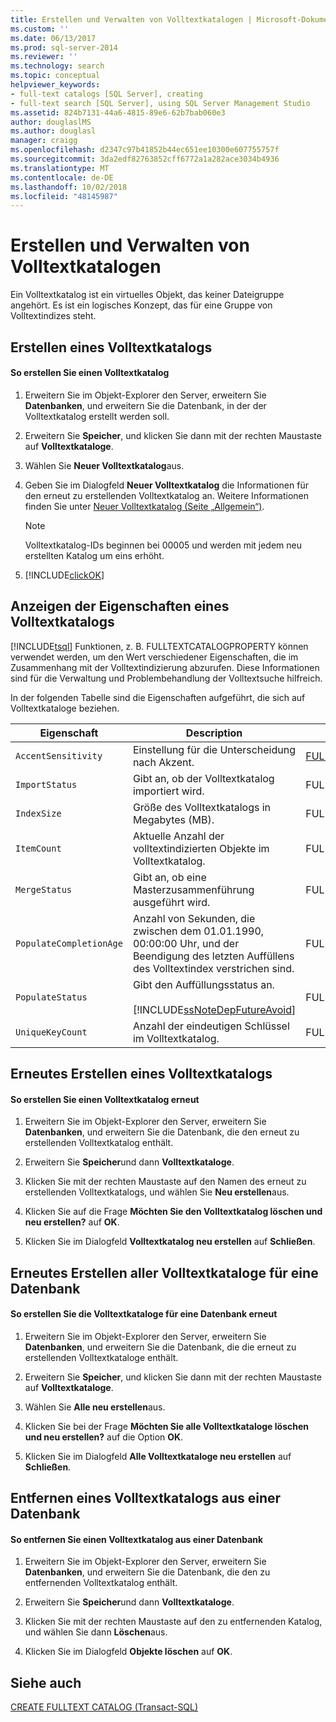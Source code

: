 ```yaml
---
title: Erstellen und Verwalten von Volltextkatalogen | Microsoft-Dokumentation
ms.custom: ''
ms.date: 06/13/2017
ms.prod: sql-server-2014
ms.reviewer: ''
ms.technology: search
ms.topic: conceptual
helpviewer_keywords:
- full-text catalogs [SQL Server], creating
- full-text search [SQL Server], using SQL Server Management Studio
ms.assetid: 824b7131-44a6-4815-89e6-62b7bab060e3
author: douglaslMS
ms.author: douglasl
manager: craigg
ms.openlocfilehash: d2347c97b41852b44ec651ee10300e607755757f
ms.sourcegitcommit: 3da2edf82763852cff6772a1a282ace3034b4936
ms.translationtype: MT
ms.contentlocale: de-DE
ms.lasthandoff: 10/02/2018
ms.locfileid: "48145987"
---
```

# <a name="create-and-manage-full-text-catalogs"></a>Erstellen und Verwalten von Volltextkatalogen
  Ein Volltextkatalog ist ein virtuelles Objekt, das keiner Dateigruppe angehört. Es ist ein logisches Konzept, das für eine Gruppe von Volltextindizes steht.  
  
##  <a name="creating"></a> Erstellen eines Volltextkatalogs  
  
#### <a name="to-create-a-full-text-catalog"></a>So erstellen Sie einen Volltextkatalog  
  
1.  Erweitern Sie im Objekt-Explorer den Server, erweitern Sie **Datenbanken**, und erweitern Sie die Datenbank, in der der Volltextkatalog erstellt werden soll.  
  
2.  Erweitern Sie **Speicher**, und klicken Sie dann mit der rechten Maustaste auf **Volltextkataloge**.  
  
3.  Wählen Sie **Neuer Volltextkatalog**aus.  
  
4.  Geben Sie im Dialogfeld **Neuer Volltextkatalog** die Informationen für den erneut zu erstellenden Volltextkatalog an. Weitere Informationen finden Sie unter [Neuer Volltextkatalog &#40;Seite „Allgemein“&#41;](../../integration-services/general-page-of-integration-services-designers-options.md).  
  
    > [!NOTE]  
    >  Volltextkatalog-IDs beginnen bei 00005 und werden mit jedem neu erstellten Katalog um eins erhöht.  
  
5.  [!INCLUDE[clickOK](../../includes/clickok-md.md)]  
  
  
  
##  <a name="props"></a> Anzeigen der Eigenschaften eines Volltextkatalogs  
 [!INCLUDE[tsql](../../includes/tsql-md.md)] Funktionen, z. B. FULLTEXTCATALOGPROPERTY können verwendet werden, um den Wert verschiedener Eigenschaften, die im Zusammenhang mit der Volltextindizierung abzurufen. Diese Informationen sind für die Verwaltung und Problembehandlung der Volltextsuche hilfreich.  
  
 In der folgenden Tabelle sind die Eigenschaften aufgeführt, die sich auf Volltextkataloge beziehen.  
  
|Eigenschaft|Description|Funktion|  
|--------------|-----------------|--------------|  
|`AccentSensitivity`|Einstellung für die Unterscheidung nach Akzent.|[FULLTEXTCATALOGPROPERTY](/sql/t-sql/functions/fulltextcatalogproperty-transact-sql)|  
|`ImportStatus`|Gibt an, ob der Volltextkatalog importiert wird.|FULLTEXTCATALOGPROPERTY|  
|`IndexSize`|Größe des Volltextkatalogs in Megabytes (MB).|FULLTEXTCATALOGPROPERTY|  
|`ItemCount`|Aktuelle Anzahl der volltextindizierten Objekte im Volltextkatalog.|FULLTEXTCATALOGPROPERTY|  
|`MergeStatus`|Gibt an, ob eine Masterzusammenführung ausgeführt wird.|FULLTEXTCATALOGPROPERTY|  
|`PopulateCompletionAge`|Anzahl von Sekunden, die zwischen dem 01.01.1990, 00:00:00 Uhr, und der Beendigung des letzten Auffüllens des Volltextindex verstrichen sind.|FULLTEXTCATALOGPROPERTY|  
|`PopulateStatus`|Gibt den Auffüllungsstatus an.<br /><br /> [!INCLUDE[ssNoteDepFutureAvoid](../../includes/ssnotedepfutureavoid-md.md)]|FULLTEXTCATALOGPROPERTY|  
|`UniqueKeyCount`|Anzahl der eindeutigen Schlüssel im Volltextkatalog.|FULLTEXTCATALOGPROPERTY|  
  
  
  
##  <a name="rebuildone"></a> Erneutes Erstellen eines Volltextkatalogs  
  
#### <a name="to-rebuild-a-full-text-catalog"></a>So erstellen Sie einen Volltextkatalog erneut  
  
1.  Erweitern Sie im Objekt-Explorer den Server, erweitern Sie **Datenbanken**, und erweitern Sie die Datenbank, die den erneut zu erstellenden Volltextkatalog enthält.  
  
2.  Erweitern Sie **Speicher**und dann **Volltextkataloge**.  
  
3.  Klicken Sie mit der rechten Maustaste auf den Namen des erneut zu erstellenden Volltextkatalogs, und wählen Sie **Neu erstellen**aus.  
  
4.  Klicken Sie auf die Frage **Möchten Sie den Volltextkatalog löschen und neu erstellen?** auf **OK**.  
  
5.  Klicken Sie im Dialogfeld **Volltextkatalog neu erstellen** auf **Schließen**.  
  
  
  
##  <a name="rebuildall"></a> Erneutes Erstellen aller Volltextkataloge für eine Datenbank  
  
#### <a name="to-rebuild-the-full-text-catalogs-for-a-database"></a>So erstellen Sie die Volltextkataloge für eine Datenbank erneut  
  
1.  Erweitern Sie im Objekt-Explorer den Server, erweitern Sie **Datenbanken**, und erweitern Sie die Datenbank, die die erneut zu erstellenden Volltextkataloge enthält.  
  
2.  Erweitern Sie **Speicher**, und klicken Sie dann mit der rechten Maustaste auf **Volltextkataloge**.  
  
3.  Wählen Sie **Alle neu erstellen**aus.  
  
4.  Klicken Sie bei der Frage **Möchten Sie alle Volltextkataloge löschen und neu erstellen?** auf die Option **OK**.  
  
5.  Klicken Sie im Dialogfeld **Alle Volltextkataloge neu erstellen** auf **Schließen**.  
  
  
  
##  <a name="removing"></a> Entfernen eines Volltextkatalogs aus einer Datenbank  
  
#### <a name="to-remove-a-full-text-catalog-from-a-database"></a>So entfernen Sie einen Volltextkatalog aus einer Datenbank  
  
1.  Erweitern Sie im Objekt-Explorer den Server, erweitern Sie **Datenbanken**, und erweitern Sie die Datenbank, die den zu entfernenden Volltextkatalog enthält.  
  
2.  Erweitern Sie **Speicher**und dann **Volltextkataloge**.  
  
3.  Klicken Sie mit der rechten Maustaste auf den zu entfernenden Katalog, und wählen Sie dann **Löschen**aus.  
  
4.  Klicken Sie im Dialogfeld **Objekte löschen** auf **OK**.  
  
  
  
## <a name="see-also"></a>Siehe auch  
 [CREATE FULLTEXT CATALOG &#40;Transact-SQL&#41;](/sql/t-sql/statements/create-fulltext-catalog-transact-sql)  
  
  
